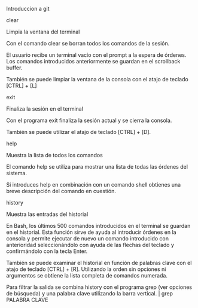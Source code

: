 Introduccion a git

clear

Limpia la ventana del terminal

Con el comando clear se borran todos los comandos de la sesión.



El usuario recibe un terminal vacío con el prompt a la espera de órdenes. Los comandos introducidos anteriormente se guardan en el scrollback buffer.

También se puede limpiar la ventana de la consola con el atajo de teclado [CTRL] + [L]

exit

Finaliza la sesión en el terminal

Con el programa exit finaliza la sesión actual y se cierra la consola.

También se puede utilizar el atajo de teclado [CTRL] + [D].

help

Muestra la lista de todos los comandos

El comando help se utiliza para mostrar una lista de todas las órdenes del sistema.

Si introduces help en combinación con un comando shell obtienes una breve descripción del comando en cuestión. 

history

Muestra las entradas del historial

En Bash, los últimos 500 comandos introducidos en el terminal se guardan en el historial. Esta función sirve de ayuda al introducir órdenes en la consola y permite ejecutar de nuevo un comando introducido con anterioridad seleccionándolo con ayuda de las flechas del teclado y confirmándolo con la tecla Enter.

También se puede examinar el historial en función de palabras clave con el atajo de teclado [CTRL] + [R]. Utilizando la orden sin opciones ni argumentos se obtiene la lista completa de comandos numerada.

Para filtrar la salida se combina history con el programa grep (ver opciones de búsqueda) y una palabra clave utilizando la barra vertical.
| grep PALABRA CLAVE

